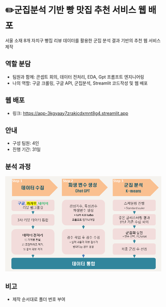 # ✏️군집분석 기반 빵 맛집 추천 서비스 웹 배포
서울 소재 8개 자치구 빵집 리뷰 데이터를 활용한 군집 분석 결과 기반의 추천 웹 서비스 제작
  
## 역할 분담
- 팀원과 함께: 콘셉트 회의, 데이터 전처리, EDA, Gpt 프롬프트 엔지니어링
- 나의 역할: 구글 크롤링, 구글 API, 군집분석, Streamlit 코드작성 및 웹 배포

## 웹 배포
- 링크: https://app-3kgyaay7zrakjcdxmnt8g4.streamlit.app

## 안내
- 구성 팀원: 4인
- 진행 기간: 31일

## 분석 과정
![이미지](https://github.com/dataosean/Final_Project/blob/b53c1a55d088818153479f5aa9753d835de613a1/6.%20Streamlit%20%EC%9B%B9%20%EB%B0%B0%ED%8F%AC/Flowchart.png)

## 비고
- 제작 순서대로 폴더 번호 부여
